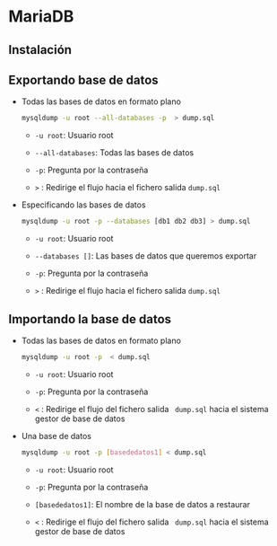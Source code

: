 # MariaDB

## Instalación

## Exportando base de datos

* Todas las bases de datos en formato plano

  ```bash
  mysqldump -u root --all-databases -p  > dump.sql
  ```

  * `-u root`: Usuario root

  * `--all-databases`: Todas las bases de datos

  * `-p`: Pregunta por la contraseña

  * `>` : Redirige el flujo hacia el fichero salida `dump.sql` 

* Especificando las bases de datos

  ```bash
  mysqldump -u root -p --databases [db1 db2 db3] > dump.sql
  ```

  * `-u root`: Usuario root
  * `--databases []`: Las bases de datos que queremos exportar

  * `-p`: Pregunta por la contraseña

  * `>` : Redirige el flujo hacia el fichero salida `dump.sql`

## Importando la base de datos

* Todas las bases de datos en formato plano

  ```bash
  mysqldump -u root -p  < dump.sql
  ```

  * `-u root`: Usuario root

  * `-p`: Pregunta por la contraseña

  * `<` : Redirige el flujo del fichero salida ` dump.sql` hacia el sistema gestor de base de datos

* Una base de datos

  ```bash
  mysqldump -u root -p [basededatos1] < dump.sql
  ```

  * `-u root`: Usuario root

  * `-p`: Pregunta por la contraseña
  * `[basededatos1]`: El nombre de la base de datos a restaurar

  * `<` : Redirige el flujo del fichero salida ` dump.sql` hacia el sistema gestor de base de datos